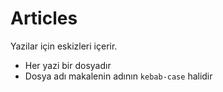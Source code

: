 # Articles

Yazilar için eskizleri içerir.

- Her yazi bir dosyadır
- Dosya adı makalenin adının `kebab-case` halidir
